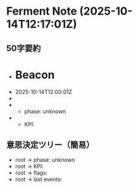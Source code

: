# Ferment Note (2025-10-14T12:17:01Z)

## 50字要約
- # Beacon
- 2025-10-14T12:00:01Z
- 
- - phase: unknown
- - KPI:

## 意思決定ツリー（簡易）
- root -> phase: unknown
- root -> KPI:
- root -> flags:
- root -> last events:

